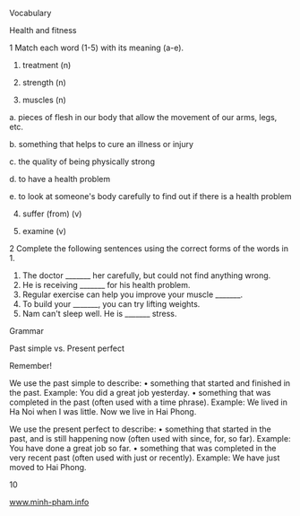 Vocabulary

Health and fitness

1 Match each word (1-5) with its meaning (a-e).

1. treatment (n)

2. strength (n)

3. muscles (n)

a. pieces of flesh in our body that allow the movement of our arms, legs, etc.

b. something that helps to cure an illness or injury

c. the quality of being physically strong

d. to have a health problem

e. to look at someone's body carefully to find out if there is a health problem

4. suffer (from) (v)

5. examine (v)

2 Complete the following sentences using the correct forms of the words in 1.

1. The doctor _______ her carefully, but could not find anything wrong.
2. He is receiving _______ for his health problem.
3. Regular exercise can help you improve your muscle _______.
4. To build your _______, you can try lifting weights.
5. Nam can't sleep well. He is _______ stress.

Grammar

Past simple vs. Present perfect

Remember!

We use the past simple to describe:
• something that started and finished in the past.
Example: You did a great job yesterday.
• something that was completed in the past (often used with a time phrase).
Example: We lived in Ha Noi when I was little. Now we live in Hai Phong.

We use the present perfect to describe:
• something that started in the past, and is still happening now (often used with since, for, so far).
Example: You have done a great job so far.
• something that was completed in the very recent past (often used with just or recently).
Example: We have just moved to Hai Phong.

10

www.minh-pham.info